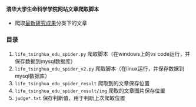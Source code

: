 #### 清华大学生命科学学院网站文章爬取脚本
- 爬取[最新研究成果](http://life.tsinghua.edu.cn/publish/smkx/11191/index.html)分类下的文章


### 目录
1. `life_tsinghua_edu_spider.py` 爬取脚本（在windows上的vs code运行，并保存数据到mysql数据库）
2. `life_tsinghua_edu_spider_v2.py` 爬取脚本（在linux运行，并保存数据到mysql数据库）
3. `life_tsinghua_edu_spider_result` 爬取到的文章保存位置
4. `life_tsinghua_edu_spider_result/img` 爬取的文章图片保存位置
5. `judge*.txt` 保存判断值，用于判断上次爬取位置